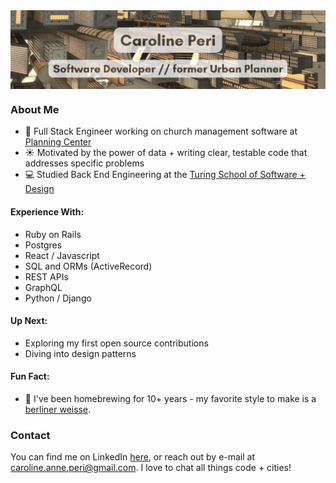 <a href="url">
   <img src="banner_with_text.png" align="center" >
</a>

### About Me
- 💼 Full Stack Engineer working on church management software at [Planning Center](https://www.planningcenter.com/)
- ☀️ Motivated by the power of data + writing clear, testable code that addresses specific problems
- 💻 Studied Back End Engineering at the [Turing School of Software + Design](https://turing.edu/programs)


#### Experience With:
- Ruby on Rails
- Postgres
- React / Javascript
- SQL and ORMs (ActiveRecord)
- REST APIs
- GraphQL
- Python / Django

#### Up Next:
- Exploring my first open source contributions
- Diving into design patterns

#### Fun Fact:
- 🍻 I've been homebrewing for 10+ years - my favorite style to make is a [berliner weisse](https://www.hopculture.com/what-is-a-berliner-weisse/).

### Contact 
You can find me on LinkedIn [here](https://www.linkedin.com/in/carolineperi/), or reach out by e-mail at caroline.anne.peri@gmail.com. I love to chat all things code + cities!
